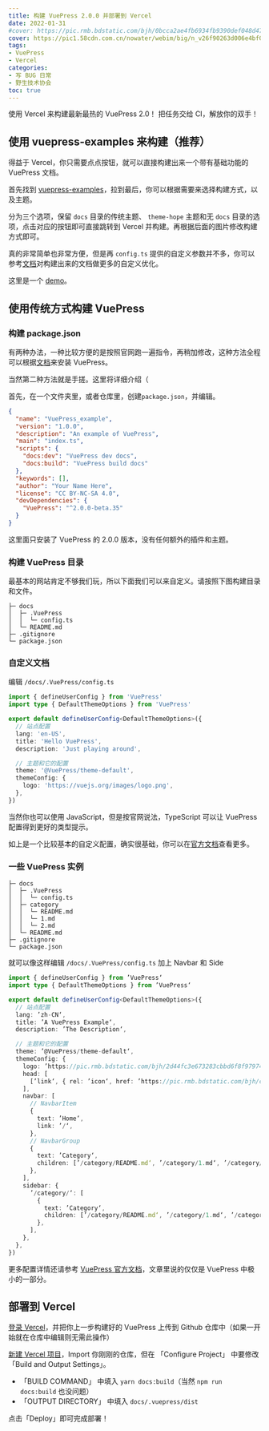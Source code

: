 ```yaml
---
title: 构建 VuePress 2.0.0 并部署到 Vercel
date: 2022-01-31
#cover: https://pic.rmb.bdstatic.com/bjh/0bcca2ae4fb6934fb9390def048d4740.png
cover: https://pic1.58cdn.com.cn/nowater/webim/big/n_v26f90263d006e4bf0bffbf47c638ffa4a.png
tags:
- VuePress
- Vercel
categories:
- 写 BUG 日常
- 野生技术协会
toc: true
---
```

使用 Vercel 来构建最新最热的 VuePress 2.0！
把任务交给 CI，解放你的双手！
<!--more-->

## 使用 vuepress-examples 来构建（推荐）

得益于 Vercel，你只需要点点按钮，就可以直接构建出来一个带有基础功能的 VuePress 文档。

首先找到 [vuepress-examples](https://github.com/Nofated095/vuepress-examples)，拉到最后，你可以根据需要来选择构建方式，以及主题。

分为三个选项，保留 `docs` 目录的传统主题、 `theme-hope` 主题和无 `docs` 目录的选项，点击对应的按钮即可直接跳转到 Vercel 并构建。再根据后面的图片修改构建方式即可。

真的非常简单也非常方便，但是再 `config.ts` 提供的自定义参数并不多，你可以参考[文档](https://v2.vuepress.vuejs.org/zh/guide/getting-started.html)对构建出来的文档做更多的自定义优化。

这里是一个 [demo](https://vuepress-examples.9595095.xyz/)。

## 使用传统方式构建 VuePress

### 构建 package.json

有两种办法，一种比较方便的是按照官网跑一遍指令，再稍加修改，这种方法全程可以根据[文档](https://v2.vuepress.vuejs.org/zh/guide/getting-started.html)来安装 VuePress。

当然第二种方法就是手搓。这里将详细介绍（

首先，在一个文件夹里，或者仓库里，创建`package.json`，并编辑。

``` json package.json
{
  "name": "VuePress_example",
  "version": "1.0.0",
  "description": "An example of VuePress",
  "main": "index.ts",
  "scripts": {
    "docs:dev": "VuePress dev docs",
    "docs:build": "VuePress build docs"
  },
  "keywords": [],
  "author": "Your Name Here",
  "license": "CC BY-NC-SA 4.0",
  "devDependencies": {
    "VuePress": "^2.0.0-beta.35"
  }
}
```

这里面只安装了 VuePress 的 2.0.0 版本，没有任何额外的插件和主题。

### 构建 VuePress 目录

最基本的网站肯定不够我们玩，所以下面我们可以来自定义。请按照下图构建目录和文件。

```
├─ docs
│  ├─ .VuePress
│  │  └─ config.ts
│  └─ README.md
├─ .gitignore
└─ package.json
```

###  自定义文档

编辑 `/docs/.VuePress/config.ts`

``` typescript /docs/.VuePress/config.ts
import { defineUserConfig } from 'VuePress'
import type { DefaultThemeOptions } from 'VuePress'

export default defineUserConfig<DefaultThemeOptions>({
  // 站点配置
  lang: 'en-US',
  title: 'Hello VuePress',
  description: 'Just playing around',

  // 主题和它的配置
  theme: '@VuePress/theme-default',
  themeConfig: {
    logo: 'https://vuejs.org/images/logo.png',
  },
})
```

当然你也可以使用 JavaScript，但是按官网说法，TypeScript 可以让 VuePress 配置得到更好的类型提示。

如上是一个比较基本的自定义配置，确实很基础，你可以在[官方文档](https://v2.VuePress.vuejs.org/zh/reference/default-theme/config.html)查看更多。

### 一些 VuePress 实例

```
├─ docs
│  ├─ .VuePress
│  │  └─ config.ts
│  ├─ category
│  │  └─ README.md
│  │  └─ 1.md
│  │  └─ 2.md
│  └─ README.md
├─ .gitignore
└─ package.json
```

就可以像这样编辑 `/docs/.VuePress/config.ts` 加上 Navbar 和 Side

``` typescript /docs/.VuePress/config.ts
import { defineUserConfig } from ’VuePress‘
import type { DefaultThemeOptions } from ’VuePress‘

export default defineUserConfig<DefaultThemeOptions>({
  // 站点配置
  lang: ’zh-CN‘,
  title: ’A VuePress Example‘,
  description: ’The Description‘,

  // 主题和它的配置
  theme: ’@VuePress/theme-default‘,
  themeConfig: {
    logo: ’https://pic.rmb.bdstatic.com/bjh/2d44fc3e673283cbbd6f8f97974c0340.png‘,
    head: [
      [’link‘, { rel: ’icon‘, href: ’https://pic.rmb.bdstatic.com/bjh/c0f70aee81771615db8599a0fb93cc3e.png‘ }],
    ],
    navbar: [
      // NavbarItem
      {
        text: ’Home‘,
        link: ’/‘,
      },
      // NavbarGroup
      {
        text: ’Category‘,
        children: [’/category/README.md‘, ’/category/1.md‘, ’/category/2.md‘],
      },
    ],
    sidebar: {
      ’/category/‘: [
        {
          text: ’Category‘,
          children: [’/category/README.md‘, ’/category/1.md‘, ’/category/2.md‘],
        },
      ],
    },
  },
})
```

更多配置详情还请参考 [VuePress 官方文档](https://v2.VuePress.vuejs.org/zh/guide/configuration.html)，文章里说的仅仅是 VuePress 中极小的一部分。

##  部署到 Vercel

[登录 Vercel](https://vercel.com/dashboard)，并把你上一步构建好的 VuePress 上传到 Github 仓库中（如果一开始就在仓库中编辑则无需此操作）

[新建 Vercel 项目](https://vercel.com/new)，Import 你刚刚的仓库，但在 「Configure Project」 中要修改 「Build and Output Settings」。

- 「BUILD COMMAND」 中填入 `yarn docs:build`（当然 `npm run docs:build` 也没问题）
- 「OUTPUT DIRECTORY」 中填入 `docs/.vuepress/dist`

点击「Deploy」即可完成部署！
